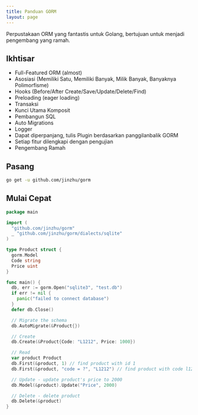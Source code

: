 ```yaml
---
title: Panduan GORM
layout: page
---
```

Perpustakaan ORM yang fantastis untuk Golang, bertujuan untuk menjadi pengembang yang ramah.

## Ikhtisar

* Full-Featured ORM (almost)
* Asosiasi (Memiliki Satu, Memiliki Banyak, Milik Banyak, Banyaknya Polimorfisme)
* Hooks (Before/After Create/Save/Update/Delete/Find)
* Preloading (eager loading)
* Transaksi
* Kunci Utama Komposit
* Pembangun SQL
* Auto Migrations
* Logger
* Dapat diperpanjang, tulis Plugin berdasarkan panggilanbalik GORM
* Setiap fitur dilengkapi dengan pengujian
* Pengembang Ramah

## Pasang

```sh
go get -u github.com/jinzhu/gorm
```

## Mulai Cepat

```go
package main

import (
  "github.com/jinzhu/gorm"
  _ "github.com/jinzhu/gorm/dialects/sqlite"
)

type Product struct {
  gorm.Model
  Code string
  Price uint
}

func main() {
  db, err := gorm.Open("sqlite3", "test.db")
  if err != nil {
    panic("failed to connect database")
  }
  defer db.Close()

  // Migrate the schema
  db.AutoMigrate(&Product{})

  // Create
  db.Create(&Product{Code: "L1212", Price: 1000})

  // Read
  var product Product
  db.First(&product, 1) // find product with id 1
  db.First(&product, "code = ?", "L1212") // find product with code l1212

  // Update - update product's price to 2000
  db.Model(&product).Update("Price", 2000)

  // Delete - delete product
  db.Delete(&product)
}
```
